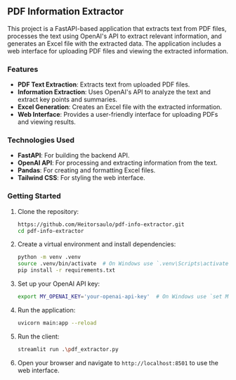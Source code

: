 ## PDF Information Extractor

This project is a FastAPI-based application that extracts text from PDF files, processes the text using OpenAI's API to extract relevant information, and generates an Excel file with the extracted data. The application includes a web interface for uploading PDF files and viewing the extracted information.

### Features

- **PDF Text Extraction**: Extracts text from uploaded PDF files.
- **Information Extraction**: Uses OpenAI's API to analyze the text and extract key points and summaries.
- **Excel Generation**: Creates an Excel file with the extracted information.
- **Web Interface**: Provides a user-friendly interface for uploading PDFs and viewing results.

### Technologies Used

- **FastAPI**: For building the backend API.
- **OpenAI API**: For processing and extracting information from the text.
- **Pandas**: For creating and formatting Excel files.
- **Tailwind CSS**: For styling the web interface.

### Getting Started

1. Clone the repository:
    ```sh
    https://github.com/Heitorsaulo/pdf-info-extractor.git
    cd pdf-info-extractor
    ```

2. Create a virtual environment and install dependencies:
    ```sh
    python -m venv .venv
    source .venv/bin/activate  # On Windows use `.venv\Scripts\activate`
    pip install -r requirements.txt
    ```

3. Set up your OpenAI API key:
    ```sh
    export MY_OPENAI_KEY='your-openai-api-key'  # On Windows use `set MY_OPENAI_KEY=your-openai-api-key`
    ```

4. Run the application:
    ```sh
    uvicorn main:app --reload
    ```

5. Run the client:
    ```sh
    streamlit run .\pdf_extractor.py
    ```

6. Open your browser and navigate to `http://localhost:8501` to use the web interface.
